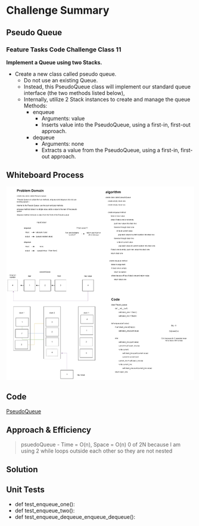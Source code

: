 # Challenge Summary
<!-- Description of the challenge -->
## Pseudo Queue
### Feature Tasks Code Challenge Class 11
**Implement a Queue using two Stacks.**

- Create a new class called pseudo queue.
   - Do not use an existing Queue.
   - Instead, this PseudoQueue class will implement our standard queue interface (the two methods listed below),
   - Internally, utilize 2 Stack instances to create and manage the queue
   Methods:
       - enqueue
         - Arguments: value
         - Inserts value into the PseudoQueue, using a first-in, first-out approach.
       - dequeue
         - Arguments: none
         - Extracts a value from the PseudoQueue, using a first-in, first-out approach.

## Whiteboard Process
<!-- Embedded whiteboard image -->

![whiteboard](./pseudoQueue.drawio.png)

## Code
[PseudoQueue](./stack_queue_pseudo.py)

## Approach & Efficiency
<!-- What approach did you take? Why? What is the Big O space/time for this approach? -->


> psuedoQueue - Time = O(n), Space = O(n)
>   0 of 2N because I am using 2 while loops outside each other so they are not nested



## Solution
<!-- Show how to run your code, and examples of it in action -->

## Unit Tests

- def test_enqueue_one():
- def test_enqueue_two():
- def test_enqueue_dequeue_enqueue_dequeue():
